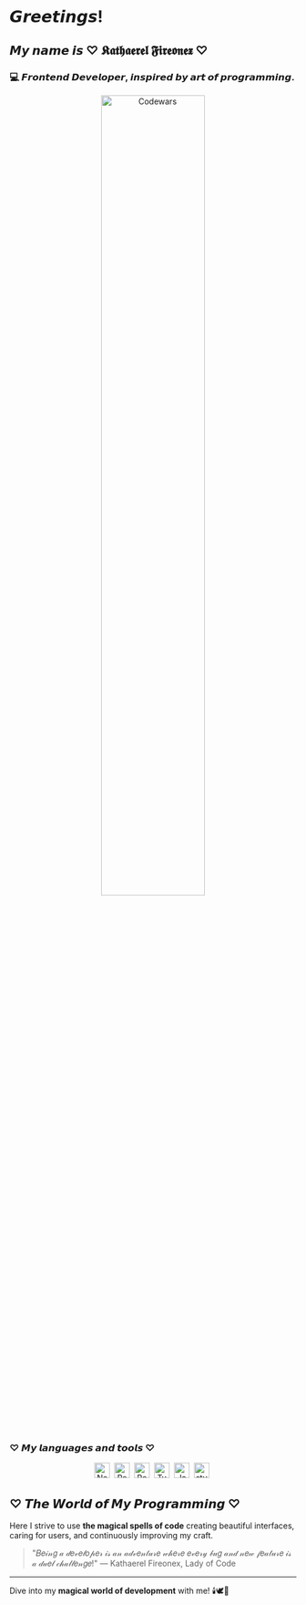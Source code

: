 # 𝙂𝙧𝙚𝙚𝙩𝙞𝙣𝙜𝙨!

## 𝙈𝙮 𝙣𝙖𝙢𝙚 𝙞𝙨 **♡ 𝕶𝖆𝖙𝖍𝖆𝖊𝖗𝖊𝖑 𝕱𝖎𝖗𝖊𝖔𝖓𝖊𝖝 ♡**

### 💻 **𝙁𝙧𝙤𝙣𝙩𝙚𝙣𝙙 𝘿𝙚𝙫𝙚𝙡𝙤𝙥𝙚𝙧**, 𝙞𝙣𝙨𝙥𝙞𝙧𝙚𝙙 𝙗𝙮 𝙖𝙧𝙩 𝙤𝙛 𝙥𝙧𝙤𝙜𝙧𝙖𝙢𝙢𝙞𝙣𝙜.
<div align="center">
    <img src="https://www.codewars.com//users/Maria%20Krulikovskaya/badges/large"
         title="My Codewars" alt="Codewars" width="60%"/>
</div>

### ♡ 𝙈𝙮 𝙡𝙖𝙣𝙜𝙪𝙖𝙜𝙚𝙨 𝙖𝙣𝙙 𝙩𝙤𝙤𝙡𝙨 ♡
<div align="center">
    <a href="https://nextjs.org" target="_blank">
        <img src="https://img.shields.io/badge/Next.js-011805?style=flat&logo=next.js&logoSize=auto"
             title="Next.js" alt="Next.js" height="27"/></a>&nbsp;
    <a href="https://react.dev" target="_blank">
        <img src="https://img.shields.io/badge/React-011805?style=flat&logo=react&logoSize=auto"
             title="React" alt="React" height="27"/></a>&nbsp;
    <a href="https://redux-toolkit.js.org" target="_blank">
        <img src="https://img.shields.io/badge/Redux Toolkit + RTK Query-011805?style=flat&logo=redux&logoColor=764abc&logoSize=auto"
             title="Redux Toolkit + RTK Query" alt="Redux Toolkit + RTK Query" height="27"/></a>&nbsp;
    <a href="https://www.typescriptlang.org" target="_blank">
        <img src="https://img.shields.io/badge/TypeScript-011805?style=flat&logo=typescript&logoSize=auto"
             title="TypeScript" alt="TypeScript" height="27"/></a>&nbsp;
    <a href="https://developer.mozilla.org" target="_blank">
        <img src="https://img.shields.io/badge/JavaScript-011805?style=flat&logo=javascript&logoSize=auto"
             title="JavaScript" alt="JavaScript" height="27"/></a>&nbsp;
    <a href="https://styled-components.com" target="_blank">
        <img src="https://img.shields.io/badge/styled components-011805?style=flat&logo=styled-components&logoSize=auto"
             title="styled-components" alt="styled-components" height="27"/></a>&nbsp;
</div>

## ♡ 𝙏𝙝𝙚 𝙒𝙤𝙧𝙡𝙙 𝙤𝙛 𝙈𝙮 𝙋𝙧𝙤𝙜𝙧𝙖𝙢𝙢𝙞𝙣𝙜 ♡

Here I strive to use **the magical spells of code** creating beautiful interfaces, caring for users, and continuously improving my craft.

> "𝐵𝑒𝒾𝓃𝑔 𝒶 𝒹𝑒𝓋𝑒𝓁𝑜𝓅𝑒𝓇 𝒾𝓈 𝒶𝓃 𝒶𝒹𝓋𝑒𝓃𝓉𝓊𝓇𝑒 𝓌𝒽𝑒𝓇𝑒 𝑒𝓋𝑒𝓇𝓎 𝒷𝓊𝑔 𝒶𝓃𝒹 𝓃𝑒𝓌 𝒻𝑒𝒶𝓉𝓊𝓇𝑒 𝒾𝓈 𝒶 𝒹𝓊𝑒𝓁 𝒸𝒽𝒶𝓁𝓁𝑒𝓃𝑔𝑒!" — Kathaerel Fireonex, Lady of Code 

---

Dive into my **magical world of development** with me! 🕯️🕊🏰

